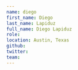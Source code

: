 ```yaml
---
name: diego
first_name: Diego
last_name: Lapiduz
full_name: Diego Lapiduz
role:
location: Austin, Texas
github:
twitter:
team:
---
```

